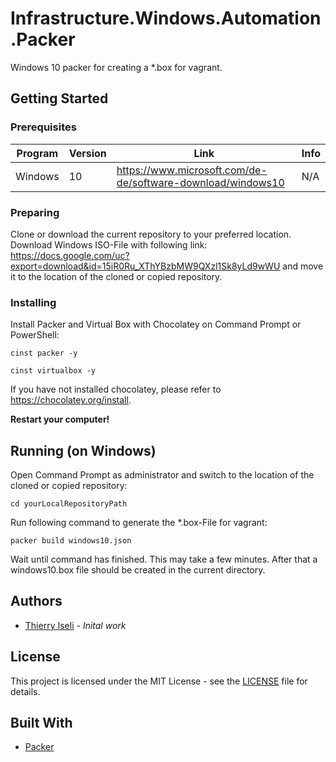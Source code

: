 # Infrastructure.Windows.Automation.Packer

Windows 10 packer for creating a *.box for vagrant.

## Getting Started

### Prerequisites

| Program | Version | Link | Info |
|-------------|-------------|-----|--|
| Windows | 10 | https://www.microsoft.com/de-de/software-download/windows10 | N/A |

### Preparing

Clone or download the current repository to your preferred location.
Download Windows ISO-File with following link: https://docs.google.com/uc?export=download&id=15iR0Ru_XThYBzbMW9QXzl1Sk8yLd9wWU and move it to the location of the cloned or copied repository.

### Installing

Install Packer and Virtual Box with Chocolatey on Command Prompt or PowerShell:

```
cinst packer -y
```

```
cinst virtualbox -y
```

If you have not installed chocolatey, please refer to https://chocolatey.org/install. 

**Restart your computer!**

## Running (on Windows)

Open Command Prompt as administrator and switch to the location of the cloned or copied repository:

```
cd yourLocalRepositoryPath
```

Run following command to generate the *.box-File for vagrant:

```
packer build windows10.json
```

Wait until command has finished. This may take a few minutes. After that a windows10.box file should be created in the current directory.

## Authors

- [Thierry Iseli](https://github.com/thierryiseli) - *Inital work*

## License

This project is licensed under the MIT License - see the [LICENSE](LICENSE) file for details.

## Built With

- [Packer](https://www.packer.io/)
